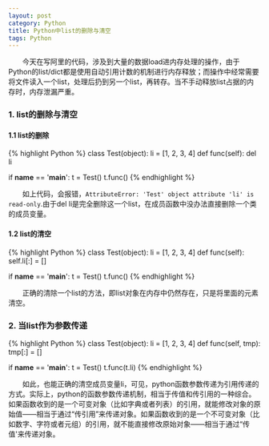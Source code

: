 ```yaml
---
layout: post
category: Python
title: Python中list的删除与清空
tags: Python
---
```


&emsp;&emsp;今天在写阿里的代码，涉及到大量的数据load进内存处理的操作，由于Python的list/dict都是使用自动引用计数的机制进行内存释放；而操作中经常需要将文件读入一个list，处理后扔到另一个list，再转存。当不手动释放list占据的内存时，内存泄漏严重。

<!--more-->

### 1. list的删除与清空

#### 1.1 list的删除
{% highlight Python %}
class Test(object):
	li = [1, 2, 3, 4]
	def func(self):
		del li

if __name__ == '__main__':
	t = Test()
	t.func()
{% endhighlight %}

&emsp;&emsp;如上代码，会报错，`AttributeError: 'Test' object attribute 'li' is read-only`.由于del li是完全删除这一个list，在成员函数中没办法直接删除一个类的成员变量。

#### 1.2 list的清空
{% highlight Python %}
class Test(object):
	li = [1, 2, 3, 4]
	def func(self):
		self.li[:] = []

if __name__ == '__main__':
	t = Test()
	t.func()
{% endhighlight %}

&emsp;&emsp;正确的清除一个list的方法，即list对象在内存中仍然存在，只是将里面的元素清空。

### 2. 当list作为参数传递

{% highlight Python %}
class Test(object):
	li = [1, 2, 3, 4]
	def func(self, tmp):
		tmp[:] = []

if __name__ == '__main__':
	t = Test()
	t.func(t.li)
{% endhighlight %}

&emsp;&emsp;如此，也能正确的清空成员变量li，可见，python函数参数传递为引用传递的方式。实际上，python的函数参数传递机制，相当于传值和传引用的一种综合。如果函数收到的是一个可变对象（比如字典或者列表）的引用，就能修改对象的原始值——相当于通过“传引用”来传递对象。如果函数收到的是一个不可变对象（比如数字、字符或者元组）的引用，就不能直接修改原始对象——相当于通过“传值'来传递对象。



